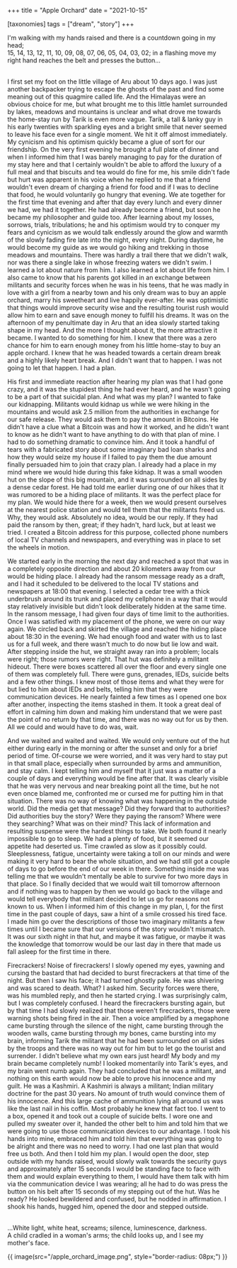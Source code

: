 +++
title = "Apple Orchard"
date = "2021-10-15"

[taxonomies]
tags = ["dream", "story"]
+++

I'm walking with my hands raised and there is a countdown going in my head;  
15, 14, 13, 12, 11, 10, 09, 08, 07, 06, 05, 04, 03, 02; in a flashing move my right hand reaches the belt and presses the button...  
<!-- more -->
<br>
I first set my foot on the little village of Aru about 10 days ago. I was just another backpacker trying to escape the ghosts of the past and find some meaning out of this quagmire called life. And the Himalayas were an obvious choice for me, but what brought me to this little hamlet surrounded by lakes, meadows and mountains is unclear and what drove me towards the home-stay run by Tarik is even more vague. Tarik, a tall & lanky guy in his early twenties with sparkling eyes and a bright smile that never seemed to leave his face even for a single moment. We hit it off almost immediately. My cynicism and his optimism quickly became a glue of sort for our friendship. On the very first evening he brought a full plate of dinner and when I informed him that I was barely managing to pay for the duration of my stay here and that I certainly wouldn't be able to afford the luxury of a full meal and that biscuits and tea would do fine for me, his smile didn't fade but hurt was apparent in his voice when he replied to me that a friend wouldn't even dream of charging a friend for food and if I was to decline that food, he would voluntarily go hungry that evening. We ate together for the first time that evening and after that day every lunch and every dinner we had, we had it together. He had already become a friend, but soon he became my philosopher and guide too. After learning about my losses, sorrows, trials, tribulations; he and his optimism would try to conquer my fears and cynicism as we would talk endlessly around the glow and warmth of the slowly fading fire late into the night, every night. During daytime, he would become my guide as we would go hiking and trekking in those meadows and mountains. There was hardly a trail there that we didn't walk, nor was there a single lake in whose freezing waters we didn't swim. I learned a lot about nature from him. I also learned a lot about life from him. I also came to know that his parents got killed in an exchange between militants and security forces when he was in his teens, that he was madly in love with a girl from a nearby town and his only dream was to buy an apple orchard, marry his sweetheart and live happily ever-after. He was optimistic that things would improve security wise and the resulting tourist rush would allow him to earn and save enough money to fulfill his dreams. It was on the afternoon of my penultimate day in Aru that an idea slowly started taking shape in my head. And the more I thought about it, the more attractive it became. I wanted to do something for him. I knew that there was a zero chance for him to earn enough money from his little home-stay to buy an apple orchard. I knew that he was headed towards a certain dream break and a highly likely heart break. And I didn't want that to happen. I was not going to let that happen. I had a plan.  

His first and immediate reaction after hearing my plan was that I had gone crazy, and it was the stupidest thing he had ever heard, and he wasn't going to be a part of that suicidal plan. And what was my plan? I wanted to fake our kidnapping. Militants would kidnap us while we were hiking in the mountains and would ask 2.5 million from the authorities in exchange for our safe release. They would ask them to pay the amount in Bitcoins. He didn't have a clue what a Bitcoin was and how it worked, and he didn't want to know as he didn't want to have anything to do with that plan of mine. I had to do something dramatic to convince him. And it took a handful of tears with a fabricated story about some imaginary bad loan sharks and how they would seize my house if I failed to pay them the due amount finally persuaded him to join that crazy plan. I already had a place in my mind where we would hide during this fake kidnap. It was a small wooden hut on the slope of this big mountain, and it was surrounded on all sides by a dense cedar forest. He had told me earlier during one of our hikes that it was rumored to be a hiding place of militants. It was the perfect place for my plan. We would hide there for a week, then we would present ourselves at the nearest police station and would tell them that the militants freed us. Why, they would ask. Absolutely no idea, would be our reply. If they had paid the ransom by then, great; if they hadn't, hard luck, but at least we tried. I created a Bitcoin address for this purpose, collected phone numbers of local TV channels and newspapers, and everything was in place to set the wheels in motion.  

We started early in the morning the next day and reached a spot that was in a completely opposite direction and about 20 kilometers away from our would be hiding place. I already had the ransom message ready as a draft, and I had it scheduled to be delivered to the local TV stations and newspapers at 18:00 that evening. I selected a cedar tree with a thick underbrush around its trunk and placed my cellphone in a way that it would stay relatively invisible but didn't look deliberately hidden at the same time. In the ransom message, I had given four days of time limit to the authorities. Once I was satisfied with my placement of the phone, we were on our way again. We circled back and skirted the village and reached the hiding place about 18:30 in the evening. We had enough food and water with us to last us for a full week, and there wasn't much to do now but lie low and wait. After stepping inside the hut, we straight away ran into a problem; locals were right; those rumors were right. That hut was definitely a militant hideout. There were boxes scattered all over the floor and every single one of them was completely full. There were guns, grenades, IEDs, suicide belts and a few other things. I knew most of those items and what they were for but lied to him about IEDs and belts, telling him that they were communication devices. He nearly fainted a few times as I opened one box after another, inspecting the items stashed in them. It took a great deal of effort in calming him down and making him understand that we were past the point of no return by that time, and there was no way out for us by then. All we could and would have to do was, wait.  

And we waited and waited and waited. We would only venture out of the hut either during early in the morning or after the sunset and only for a brief period of time. Of-course we were worried, and it was very hard to stay put in that small place, especially when surrounded by arms and ammunition, and stay calm. I kept telling him and myself that it just was a matter of a couple of days and everything would be fine after that. It was clearly visible that he was very nervous and near breaking point all the time, but he not even once blamed me, confronted me or cursed me for putting him in that situation. There was no way of knowing what was happening in the outside world. Did the media get that message? Did they forward that to authorities? Did authorities buy the story? Were they paying the ransom? Where were they searching? What was on their mind? This lack of information and resulting suspense were the hardest things to take. We both found it nearly impossible to go to sleep. We had a plenty of food, but it seemed our appetite had deserted us. Time crawled as slow as it possibly could. Sleeplessness, fatigue, uncertainty were taking a toll on our minds and were making it very hard to bear the whole situation, and we had still got a couple of days to go before the end of our week in there. Something inside me was telling me that we wouldn't mentally be able to survive for two more days in that place. So I finally decided that we would wait till tomorrow afternoon and if nothing was to happen by then we would go back to the village and would tell everybody that militant decided to let us go for reasons not known to us. When I informed him of this change in my plan, I, for the first time in the past couple of days, saw a hint of a smile crossed his tired face. I made him go over the descriptions of those two imaginary militants a few times until I became sure that our versions of the story wouldn't mismatch. It was our sixth night in that hut, and maybe it was fatigue, or maybe it was the knowledge that tomorrow would be our last day in there that made us fall asleep for the first time in there.  

Firecrackers! Noise of firecrackers! I slowly opened my eyes, yawning and cursing the bastard that had decided to burst firecrackers at that time of the night. But then I saw his face; it had turned ghostly pale. He was shivering and was scared to death. What? I asked him. Security forces were there, was his mumbled reply, and then he started crying. I was surprisingly calm, but I was completely confused. I heard the firecrackers bursting again, but by that time I had slowly realized that those weren't firecrackers, those were warning shots being fired in the air. Then a voice amplified by a megaphone came bursting through the silence of the night, came bursting through the wooden walls, came bursting through my bones, came bursting into my brain, informing Tarik the militant that he had been surrounded on all sides by the troops and there was no way out for him but to let go the tourist and surrender. I didn't believe what my own ears just heard! My body and my brain became completely numb! I looked momentarily into Tarik's eyes, and my brain went numb again. They had concluded that he was a militant, and nothing on this earth would now be able to prove his innocence and my guilt. He was a Kashmiri. A Kashmiri is always a militant; Indian military doctrine for the past 30 years. No amount of truth would convince them of his innocence. And this large cache of ammunition lying all around us was like the last nail in his coffin. Most probably he knew that fact too. I went to a box, opened it and took out a couple of suicide belts. I wore one and pulled my sweater over it, handed the other belt to him and told him that we were going to use those communication devices to our advantage. I took his hands into mine, embraced him and told him that everything was going to be alright and there was no need to worry. I had one last plan that would free us both. And then I told him my plan. I would open the door, step outside with my hands raised, would slowly walk towards the security guys and approximately after 15 seconds I would be standing face to face with them and would explain everything to them, I would have them talk with him via the communication device I was wearing; all he had to do was press the button on his belt after 15 seconds of my stepping out of the hut. Was he ready? He looked bewildered and confused, but he nodded in affirmation. I shook his hands, hugged him, opened the door and stepped outside.  
<br>

...White light, white heat, screams; silence, luminescence, darkness.  
A child cradled in a woman's arms; the child looks up, and I see my mother's face.  

<p>
{{ image(src="/apple_orchard_image.png", style="border-radius: 08px;") }}
</p>
